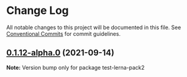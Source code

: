 # Change Log

All notable changes to this project will be documented in this file.
See [Conventional Commits](https://conventionalcommits.org) for commit guidelines.

## [0.1.12-alpha.0](https://github.com/Hooked74/test-lerna/compare/v0.1.11...v0.1.12-alpha.0) (2021-09-14)

**Note:** Version bump only for package test-lerna-pack2
